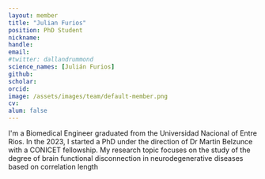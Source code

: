 ```yaml
---
layout: member
title: "Julian Furios"
position: PhD Student
nickname: 
handle:
email:
#twitter: dallandrummond
science_names: [Julián Furios]
github: 
scholar: 
orcid: 
image: /assets/images/team/default-member.png
cv: 
alum: false
---
```

I'm a Biomedical Engineer graduated from the Universidad Nacional of Entre Rios. In the 2023, I started a PhD under the direction of Dr Martin Belzunce with a CONICET fellowship. My research topic focuses on the study of the degree of brain functional disconnection in neurodegenerative diseases based on correlation length

